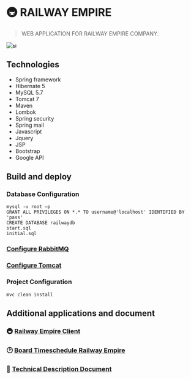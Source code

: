 # 🚇 RAILWAY EMPIRE

> WEB APPLICATION FOR RAILWAY EMPIRE COMPANY.

![ы](https://media.giphy.com/media/1rN42BcwLSQqDXNztc/giphy.gif)


## Technologies
- Spring framework
- Hibernate 5
- MySQL 5.7
- Tomcat 7
- Maven
- Lombok
- Spring security
- Spring mail
- Javascript
- Jquery
- JSP
- Bootstrap
- Google API


## Build and deploy
### Database Configuration

    mysql -u root –p
    GRANT ALL PRIVILEGES ON *.* TO username@'localhost' IDENTIFIED BY 'pass'
    CREATE DATABASE railwaydb
    start.sql
    initial.sql

### [Configure RabbitMQ](https://afedyanin.wordpress.com/2014/11/06/rabbitmq-how-to-install/)


### [Configure Tomcat](https://www.wikihow.com/Install-Tomcat-on-Windows-7)


### Project Configuration
    mvc clean install


## Additional applications and document
###  🚇  [Railway Empire Client](https://github.com/ElinaValieva/railway-empire-client "Railway Empire Client")
###  🕑  [Board Timeschedule Railway Empire](https://github.com/ElinaValieva/board-for-railway-empire "Board Timeschedule Railway Empire")
### :book:  [Technical Description Document](https://docs.google.com/document/d/1mAfonnv3jGGsdL8SuQSIqbCStQ-zN2_L4fsDTbzHBiE/edit "Technical description document")
